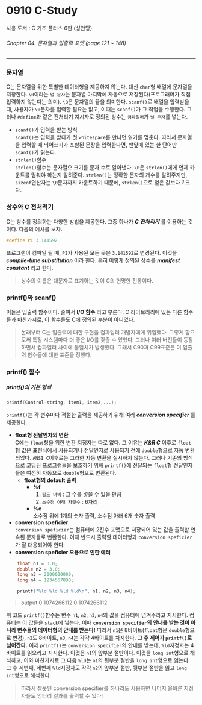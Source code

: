 # 0910 C-Study
사용 도서 : C 기초 플러스 6판 (성안당)

###### Chapter 04. 문자열과 입출력 포맷 (page 121 ~ 148)
<hr>

### 문자열
C는 문자열을 위한 특별한 데이터형을 제공하지 않는다. 대신 `char`형 배열에 문자열을 저장한다. `\0`이라는 `널 문자`는 문자열 마지막에 자동으로 저장된다(프로그래머가 직접 입력하지 않는다는 의미). `\0`은 문자열의 끝을 의미한다. `scanf()`로 배열을 입력받을 때, 사용자가 `\0`문자를 입력할 필요는 없고, 이때는 `scanf()`가 그 작업을 수행한다. 그러나 `#define`과 같은 전처리기 지시자로 정의된 상수는 `컴파일러`가 `널 문자`를 넣는다. 
* `scanf()`가 입력을 받는 방식<br>
    `scanf()`는 입력을 받다가 첫 `whitespace`를 만나면 읽기를 멈춘다. 따라서 문자열을 입력할 때 띄어쓰기가 포함된 문장을 입력한다면, 맨앞에 있는 한 단어만 `scanf()`가 읽는다.
* `strlen()`함수<br>
    `strlen()`함수는 문자열으 크기를 문자 수로 알아낸다. `\0`은 `strlen()`에게 언제 카운트를 멈춰야 하는지 알려준다. `strlen()`는 정확한 문자의 개수를 알려주지만, `sizeof`연산자는 `\0`문자까지 카운트하기 때문에, `strlen()`으로 얻은 값보다 __*1*__ 크다.

### 상수와 C 전처리기
C는 상수를 정의하는 다양한 방법을 제공한다. 그중 하나가 __*C 전처리기*__ 를 이용하는 것이다. 다음의 예시를 보자.

```c
#define PI 3.141592
```

프로그램이 컴파일 될 때, `PI`가 사용된 모든 곳은 `3.141592`로 변경된다. 이것을 __*compile-time substitution*__ 이라 한다. 흔히 이렇게 정의된 상수를 __*manifest constant*__ 라고 한다.
>상수의 이름은 대문자로 표기하는 것이 C의 현명한 전통이다.

### printf()와 scanf()
이들은 입출력 함수이다. 줄여서 __I/O 함수__ 라고 부른다. C 라이브러리에 있는 다른 함수들과 마찬가지로, 이 함수들도 C에 정의된 부분이 아니었다. 
>본래부터 C는 입출력에 대한 구현을 컴파일러 개발자에게 위임했다.
>그렇게 함으로써 특정 시스템마다 더 좋은 I/O를 갖출 수 있었다. 
>그러나 여러 버전들이 등장하면서 컴파일러 사이에 불일치가 발생했다.
>그래서 C90과 C99표준은 이 입출력 함수들에 대한 표준을 정했다.

### printf() 함수

##### printf()의 기본 형식

```c
printf(Control-string, item1, item2,...);
```

`printf()`는 각 변수마다 적절한 출력을 제공하기 위해 여러 __*conversion specifier*__ 를 제공한다. 

* __float형 전달인자의 변환__<br>
    C에는 `float`형을 위한 변환 지정자는 따로 없다. 그 이유는 __*K&R C*__ 이후로 `float`형 값은 표현식에서 사용되거나 전달인자로 사용되기 전에 `double`형으로 자동 변환되었다. `ANSI C`이후로는 그러한 자동 변환을 실시하지 않는다. 그러나 기존의 방식으로 코딩된 프로그램들을 보호하기 위해 `printf()`에 전달되는 `float`형 전달인자들은 여전히 자동으로 `double`형으로 변환된다. 
    - __float형의 default 출력__<br>
        * __%f__<br>
            1. `필드 너비` : 그 수를 넣을 수 있을 만큼
            2. `소수점 아래 자릿수` : 6자리
        * __%e__<br>
            소수점 위에 1개의 숫자 출력, 소수점 아래 6개 숫자 출력
* __conversion speficier__<br>
    `conversion speficier`는 컴퓨터에 2진수 포맷으로 저장되어 있는 값을 출력할 연속된 문자들로 변환한다. 이때 반드시 출력할 데이터형과 `conversion speficier`가 잘 대응되어야 한다.
* __conversion speficier 오용으로 인한 에러__<br>

```c
    float n1 = 3.0;
    double n2 = 3.0;
    long n3 = 2000000000;
    long n4 = 1234567890;

    printf("%ld %ld %ld %ld\n", n1, n2, n3, n4);
```

>output
>0 1074266112 0 1074266112

위 코드 `printf()`함수는 변수 `n1`, `n2`, `n3`, `n4`의 값을 컴퓨터에 넘겨주라고 지시한다. 컴퓨터는 이 값들을 `stack`에 넣는다. 이때 __`conversion specifier`의 안내를 받는 것이 아니라 변수들의 데이터형의 안내를 받는다!__ 따라서 `n1`은 8바이트(`float`형은 `double`형으로 변경), `n2`도 8바이트, `n3`, `n4`는 각각 4바이트를 차지한다. __그 후 제어가 `printf()`로 넘어간다.__ 이제 `printf()`는 `conversion specifier`의 안내를 받는데, `%ld`지정자는 4바이트를 읽으라고 지시한다. 이것은 `n1`의 앞부분 절반이다. 이것을 `long int`형으로 해석하고, 이와 마찬가지로 그 다음 `%ld`는 `n1`의 뒷부분 절반을 `long int`형으로 읽는다. 그 후 세번째, 네번째 `%ld`지정자도 각각 `n2`의 앞부분 절반, 뒷부분 절반을 읽고 `long int`형으로 해석한다. 

>따라서 잘못된 conversion specifier를 하나라도 사용하면 나머지 올바른 지정자들도 엉터리 결과를 출력할 수 있다!